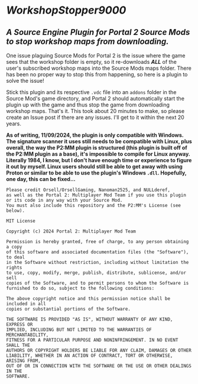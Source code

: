 # ***WorkshopStopper9000***

## ***A Source Engine Plugin for Portal 2 Source Mods to stop workshop maps from downloading.***

One issue plaguing Source Mods for Portal 2 is the issue where the game sees that the workshop folder is empty, so it re-downloads ***ALL*** of the user's subscribed workshop maps into the Source Mods maps folder. There has been no proper way to stop this from happening, so here is a plugin to solve the issue!

Stick this plugin and its respective `.vdc` file into an `addons` folder in the Source Mod's game directory, and Portal 2 should automatically start the plugin up with the game and thus stop the game from downloading workshop maps. That's it. This took about 20 minutes to make, so please create an Issue post if there are any issues. I'll get to it within the next 20 years.

**As of writing, 11/09/2024, the plugin is only compatible with Windows. The signature scanner it uses still needs to be compatible with Linux, plus overall, the way the P2:MM plugin is structured (this plugin is built off of the P2:MM plugin as a base), it's impossible to compile for Linux anyway. Literally 1984, I know, but I don't have enough time or experience to figure it out by myself. Linux users should still be able to get away with using Proton or similar to be able to use the plugin's Windows `.dll`. Hopefully, one day, this can be fixed...**

```
Please credit Orsell/OrsellGaming, Nanoman2525, and NULLderef,
as well as the Portal 2: Multiplayer Mod Team if you use this plugin
or its code in any way with your Source Mod.
You must also include this repository and the P2:MM's License (see below).
```

```
MIT License

Copyright (c) 2024 Portal 2: Multiplayer Mod Team

Permission is hereby granted, free of charge, to any person obtaining a copy
of this software and associated documentation files (the "Software"), to deal
in the Software without restriction, including without limitation the rights
to use, copy, modify, merge, publish, distribute, sublicense, and/or sell
copies of the Software, and to permit persons to whom the Software is
furnished to do so, subject to the following conditions:

The above copyright notice and this permission notice shall be included in all
copies or substantial portions of the Software.

THE SOFTWARE IS PROVIDED "AS IS", WITHOUT WARRANTY OF ANY KIND, EXPRESS OR
IMPLIED, INCLUDING BUT NOT LIMITED TO THE WARRANTIES OF MERCHANTABILITY,
FITNESS FOR A PARTICULAR PURPOSE AND NONINFRINGEMENT. IN NO EVENT SHALL THE
AUTHORS OR COPYRIGHT HOLDERS BE LIABLE FOR ANY CLAIM, DAMAGES OR OTHER
LIABILITY, WHETHER IN AN ACTION OF CONTRACT, TORT OR OTHERWISE, ARISING FROM,
OUT OF OR IN CONNECTION WITH THE SOFTWARE OR THE USE OR OTHER DEALINGS IN THE
SOFTWARE.
```
